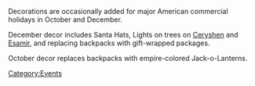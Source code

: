 Decorations are occasionally added for major American commercial
holidays in October and December.

December decor includes Santa Hats, Lights on trees on
[Ceryshen](Ceryshen.md) and [Esamir](Esamir.md), and
replacing backpacks with gift-wrapped packages.

October decor replaces backpacks with empire-colored Jack-o-Lanterns.

[Category:Events](Category:Events.md)
